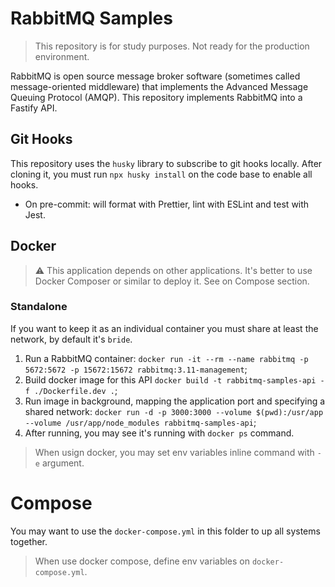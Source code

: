 # RabbitMQ Samples

> This repository is for study purposes. Not ready for the production environment.

RabbitMQ is open source message broker software (sometimes called message-oriented middleware) that implements the Advanced Message Queuing Protocol (AMQP). This repository implements RabbitMQ into a Fastify API.

## Git Hooks

This repository uses the `husky` library to subscribe to git hooks locally. After cloning it, you must run `npx husky install` on the code base to enable all hooks.

- On pre-commit: will format with Prettier, lint with ESLint and test with Jest.

## Docker

> ⚠️ This application depends on other applications. It's better to use Docker Composer or similar to deploy it. See on Compose section.

### Standalone

If you want to keep it as an individual container you must share at least the network, by default it's `bride`.

1. Run a RabbitMQ container: `docker run -it --rm --name rabbitmq -p 5672:5672 -p 15672:15672 rabbitmq:3.11-management`;
2. Build docker image for this API `docker build -t rabbitmq-samples-api -f ./Dockerfile.dev .`;
3. Run image in background, mapping the application port and specifying a shared network: `docker run -d -p 3000:3000 --volume $(pwd):/usr/app --volume /usr/app/node_modules rabbitmq-samples-api`;
4. After running, you may see it's running with `docker ps` command.

> When usign docker, you may set env variables inline command with `-e` argument.

# Compose

You may want to use the `docker-compose.yml` in this folder to up all systems together.

> When use docker compose, define env variables on `docker-compose.yml`.
